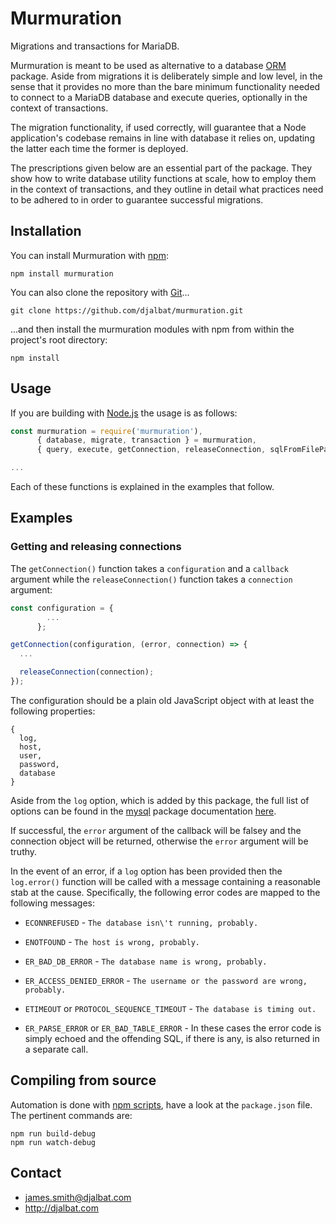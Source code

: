 # Murmuration

Migrations and transactions for MariaDB.

Murmuration is meant to be used as alternative to a database [ORM](https://en.wikipedia.org/wiki/Object-relational_mapping) package. Aside from migrations it is deliberately simple and low level, in the sense that it provides no more than the bare minimum functionality needed to connect to a MariaDB database and execute queries, optionally in the context of transactions.

The migration functionality, if used correctly, will guarantee that a Node application's codebase remains in line with database it relies on, updating the latter each time the former is deployed.

The prescriptions given below are an essential part of the package. They show how to write database utility functions at scale, how to employ them in the context of transactions, and they outline in detail what practices need to be adhered to in order to guarantee successful migrations.

## Installation

You can install Murmuration with [npm](https://www.npmjs.com/):

    npm install murmuration

You can also clone the repository with [Git](https://git-scm.com/)...

    git clone https://github.com/djalbat/murmuration.git

...and then install the murmuration modules with npm from within the project's root directory:

    npm install

## Usage

If you are building with [Node.js](http://nodejs.org) the usage is as follows:

```js
const murmuration = require('murmuration'),
      { database, migrate, transaction } = murmuration,
      { query, execute, getConnection, releaseConnection, sqlFromFilePath } = database;

...
```
Each of these functions is explained in the examples that follow.

## Examples

### Getting and releasing connections

The `getConnection()` function takes a `configuration` and a `callback` argument while the `releaseConnection()` function takes a `connection` argument:

```js
const configuration = {
        ...
      };

getConnection(configuration, (error, connection) => {
  ...

  releaseConnection(connection);
});
```
The configuration should be a plain old JavaScript object with at least the following properties:

```
{
  log,
  host,
  user,
  password,
  database
}
```
Aside from the `log` option, which is added by this package, the full list of options can be found in the [mysql](https://github.com/mysqljs/mysql) package documentation [here](https://github.com/mysqljs/mysql#connection-options).

If successful, the `error` argument of the callback will be falsey and the connection object will be returned, otherwise the `error` argument will be truthy.

In the event of an error, if a `log` option has been provided then the `log.error()` function will be called with a message containing a reasonable stab at the cause. Specifically, the following error codes are mapped to the following messages:

* `ECONNREFUSED` - `The database isn\'t running, probably.`

* `ENOTFOUND` - `The host is wrong, probably.`

* `ER_BAD_DB_ERROR` - `The database name is wrong, probably.`

* `ER_ACCESS_DENIED_ERROR` - `The username or the password are wrong, probably.`

* `ETIMEOUT` or `PROTOCOL_SEQUENCE_TIMEOUT` - `The database is timing out.`

* `ER_PARSE_ERROR` or `ER_BAD_TABLE_ERROR` - In these cases the error code is simply echoed and the offending SQL, if there is any, is also returned in a separate call.

## Compiling from source

Automation is done with [npm scripts](https://docs.npmjs.com/misc/scripts), have a look at the `package.json` file. The pertinent commands are:

    npm run build-debug
    npm run watch-debug
    
## Contact

- james.smith@djalbat.com
- http://djalbat.com
